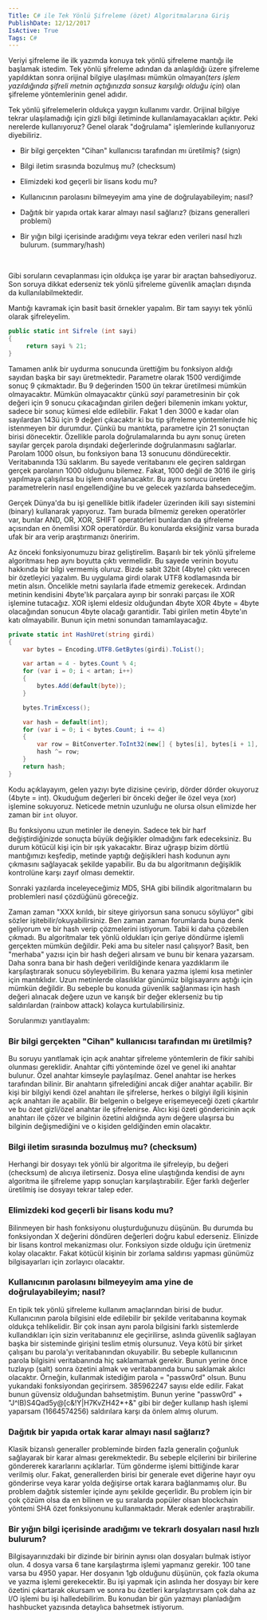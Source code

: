 ```yaml
---
Title: C# ile Tek Yönlü Şifreleme (özet) Algoritmalarına Giriş
PublishDate: 12/12/2017
IsActive: True
Tags: C#
---
```


Veriyi şifreleme ile ilk yazımda konuya tek yönlü şifreleme mantığı ile başlamak istedim. Tek yönlü şifreleme adından da anlaşıldığı üzere şifreleme yapıldıktan sonra orijinal bilgiye ulaşılması mümkün olmayan(_ters işlem yazıldığında şifreli metnin açtığınızda sonsuz karşılığı olduğu için_) olan şifreleme yöntemlerinin genel adıdır.


Tek yönlü şifrelemelerin oldukça yaygın kullanımı vardır. Orijinal bilgiye tekrar ulaşılamadığı için gizli bilgi iletiminde kullanılamayacakları açıktır. Peki nerelerde kullanıyoruz? Genel olarak "doğrulama" işlemlerinde kullanıyoruz diyebiliriz. 

* Bir bilgi gerçekten "Cihan" kullanıcısı tarafından mı üretilmiş? (sign)

* Bilgi iletim sırasında bozulmuş mu? (checksum) 

* Elimizdeki kod geçerli bir lisans kodu mu? 

* Kullanıcının parolasını bilmeyeyim ama yine de doğrulayabileyim; nasıl?

* Dağıtık bir yapıda ortak karar almayı nasıl sağlarız? (bizans generalleri problemi)

* Bir yığın bilgi içerisinde aradığımı veya  tekrar eden verileri  nasıl hızlı bulurum. (summary/hash)

  ​

Gibi soruların cevaplanması için oldukça işe yarar bir araçtan bahsediyoruz. Son soruya dikkat ederseniz tek yönlü şifreleme güvenlik amaçları dışında da kullanılabilmektedir. 

Mantığı kavramak için basit basit örnekler yapalım. Bir tam sayıyı tek yönlü olarak şifreleyelim. 

```csharp
public static int Sifrele (int sayi)
{
	 return sayi % 21;
}
```
Tamamen anlık bir uydurma sonucunda ürettiğim bu fonksiyon aldığı sayıdan başka bir sayı üretmektedir. Parametre olarak 1500 verdiğimde sonuç 9 çıkmaktadır. Bu 9 değerinden 1500 ün tekrar üretilmesi mümkün olmayacaktır. Mümkün olmayacaktır çünkü _sayi_ parametresinin bir çok değeri için 9 sonucu çıkacağından girilen değeri bilemenin imkanı yoktur, sadece bir sonuç kümesi elde edilebilir. Fakat 1 den 3000 e kadar olan sayılardan 143ü için 9 değeri çıkacaktır ki bu tip şifreleme yöntemlerinde hiç istenmeyen bir durumdur. Çünkü bu mantıkta, parametre için 21 sonuçtan birisi dönecektir.   Özellikle parola doğrulamalarında bu aynı sonuç üreten sayılar gerçek parola dışındaki değerlerinde doğrulanmasını sağlarlar. Parolam 1000 olsun, bu fonksiyon bana 13 sonucunu döndürecektir. Veritabanında 13ü saklarım. Bu sayede veritabanını ele geçiren saldırgan gerçek parolanın 1000 olduğunu bilemez. Fakat, 1000 değil de 3016 ile giriş yapılmaya çalışılırsa bu işlem onaylanacaktır. Bu aynı sonucu üreten parametrelerin nasıl engellendiğine bu ve gelecek yazılarda bahsedeceğim.

Gerçek Dünya'da bu işi genellikle bitlik ifadeler üzerinden ikili sayı sistemini (binary) kullanarak yapıyoruz. Tam burada bilmemiz gereken operatörler var, bunlar AND, OR, XOR, SHIFT operatörleri bunlardan da şifreleme açısından en önemlisi XOR operatördür. Bu konularda eksiğiniz varsa burada ufak bir ara verip araştırmanızı öneririm.

Az önceki fonksiyonumuzu biraz geliştirelim. Başarılı bir tek yönlü şifreleme algoritması hep aynı boyutta çıktı vermelidir. Bu sayede verinin boyutu hakkında bir bilgi vermemiş oluruz. Bizde sabit 32bit (4byte) çıktı verecen bir özetleyici yazalım. Bu uygulama girdi olarak UTF8 kodlamasında bir metin alsın. Öncelikle metni sayılarla ifade etmemiz gerekecek. Ardından metinin kendisini 4byte'lık parçalara ayırıp bir sonraki parçası ile XOR işlemine tutacağız. XOR işlemi eldesiz olduğundan 4byte XOR 4byte = 4byte olacağından sonucun 4byte olacağı garantidir. Tabi girilen metin 4byte'ın katı olmayabilir. Bunun için metni sonundan tamamlayacağız.

```csharp
private static int HashUret(string girdi)
{
    var bytes = Encoding.UTF8.GetBytes(girdi).ToList();

    var artan = 4 - bytes.Count % 4;
    for (var i = 0; i < artan; i++)
    {
        bytes.Add(default(byte));
    }

    bytes.TrimExcess();

    var hash = default(int);
    for (var i = 0; i < bytes.Count; i += 4)
    {
        var row = BitConverter.ToInt32(new[] { bytes[i], bytes[i + 1], bytes[i + 2], bytes[i + 3] }, 0);
        hash ^= row;
    }
    return hash;
}

```
Kodu açıklayayım, gelen yazıyı byte dizisine çevirip, dörder dörder okuyoruz (4byte = int). Okuduğum değerleri bir önceki değer ile özel veya (xor) işlemine sokuyoruz. Neticede metnin uzunluğu ne olursa olsun elimizde her zaman bir `int` oluyor.

Bu fonksiyonu uzun metinler ile deneyin. Sadece tek bir harf değiştirdiğinizde sonuçta büyük değişikler olmadığını fark edeceksiniz. Bu durum kötücül kişi için bir ışık yakacaktır. Biraz uğraşıp bizim dörtlü mantığımızı keşfedip, metinde yaptığı değişikleri hash kodunun aynı çıkmasını sağlayacak şekilde yapabilir. Bu da bu algoritmanın değişiklik kontrolüne karşı zayıf olması demektir.

Sonraki yazılarda inceleyeceğimiz MD5, SHA gibi bilindik algoritmaların bu problemleri nasıl çözdüğünü göreceğiz.

Zaman zaman "XXX kırıldı, bir siteye giriyorsun sana sonucu söylüyor" gibi sözler işitebilir/okuyabilirsiniz. Ben zaman zaman forumlarda buna denk geliyorum ve bir hash verip çözmelerini istiyorum. Tabii ki daha çözebilen çıkmadı. Bu algoritmalar tek yönlü oldukları için geriye döndürme işlemli gerçekten mümkün değildir. Peki ama bu siteler nasıl çalışıyor? Basit, ben "merhaba" yazısı için bir hash değeri alırsam ve bunu bir kenara yazarsam. Daha sonra bana bir hash değeri verildiğinde kenara yazdıklarım ile karşılaştırarak sonucu söyleyebilirim. Bu kenara yazma işlemi kısa metinler için mantıklıdır. Uzun metinlerde olasılıklar günümüz bilgisayarını aştığı için mümkün değildir. Bu sebeple bu konuda güvenlik sağlanması için hash değeri alınacak değere uzun ve karışık bir değer eklerseniz bu tip saldırılardan (rainbow attack) kolayca kurtulabilirsiniz.

Sorularımızı  yanıtlayalım:

### Bir bilgi gerçekten "Cihan" kullanıcısı tarafından mı üretilmiş?
Bu soruyu yanıtlamak için açık anahtar şifreleme yöntemlerin de fikir sahibi olunması gereklidir. Anahtar çifti yönteminde özel ve genel iki anahtar bulunur. Özel anahtar kimseyle paylaşılmaz. Genel anahtar ise herkes tarafından bilinir. Bir anahtarın şifrelediğini ancak diğer anahtar açabilir. Bir kişi bir bilgiyi kendi özel anahtarı ile şifrelerse, herkes o bilgiyi ilgili kişinin açık anahtarı ile açabilir. Bir belgenin o belgeye erişemeyeceği özeti çıkartılır ve bu özet gizli/özel anahtar ile şifrelenirse. Alıcı kişi özeti göndericinin açık anahtarı ile çözer ve bilginin özetini aldığında aynı değere ulaşırsa bu bilginin değişmediğini ve o kişiden geldiğinden emin olacaktır.

### Bilgi iletim sırasında bozulmuş mu? (checksum) 
Herhangi bir dosyayı tek yönlü bir algoritma ile şifreleyip, bu değeri (checksum) de alıcıya iletirseniz. Dosya eline ulaştığında kendisi de aynı algoritma ile şifreleme yapıp sonuçları karşılaştırabilir. Eğer farklı değerler üretilmiş ise dosyayı tekrar talep eder.

### Elimizdeki kod geçerli bir lisans kodu mu? 
Bilinmeyen bir hash fonksiyonu oluşturduğunuzu düşünün. Bu durumda bu fonksiyondan X değerini döndüren değerleri doğru kabul ederseniz. Elinizde bir lisans kontrol mekanizması olur. Fonksiyon sizde olduğu için üretmeniz kolay olacaktır. Fakat kötücül kişinin bir zorlama saldırısı yapması günümüz bilgisayarları için zorlayıcı olacaktır. 

### Kullanıcının parolasını bilmeyeyim ama yine de doğrulayabileyim; nasıl?
En tipik tek yönlü şifreleme kullanım amaçlarından birisi de budur. Kullanıcının parola bilgisini elde edilebilir bir şekilde veritabanına koymak oldukça tehlikelidir. Bir çok insan aynı parola bilgisini farklı sistemlerde kullandıkları için sizin veritabanınız ele geçirilirse, aslında güvenlik sağlayan başka bir sisteminde girişini teslim etmiş olursunuz. Veya kötü bir şirket çalışanı bu parola'yı veritabanından okuyabilir. Bu sebeple kullanıcının parola bilgisini veritabanında hiç saklamamak gerekir. Bunun yerine önce tuzlayıp (salt) sonra özetini almak ve veritabanında bunu saklamak akılcı olacaktır.
Örneğin, kullanmak istediğim parola = "passw0rd" olsun. Bunu yukarıdaki fonksiyondan geçirirsem. 385962247 sayısı elde edilir. Fakat bunun güvensiz olduğundan bahsetmiştim. Bunun yerine "passw0rd" + "J^lB)S4Qad5y@[c&!Y|H7KvZH42*+&" gibi bir değer kullanıp hash işlemi yaparsam (1664574256) saldırılara karşı da önlem almış olurum.

### Dağıtık bir yapıda ortak karar almayı nasıl sağlarız?
Klasik bizanslı generaller probleminde birden fazla generalin çoğunluk sağlayarak bir karar alması gerekmektedir. Bu sebeple elçilerini bir birilerine göndererek kararlarını açıklarlar. Tüm gönderme işlemi bittiğinde karar verilmiş olur. Fakat, generallerden birisi bir generale evet diğerine hayır oyu gönderirse veya karar yolda değişirse ortak karara bağlanmamış olur. Bu problem dağıtık sistemler içinde aynı şekilde geçerlidir. Bu problem için bir çok çözüm olsa da en bilinen ve şu sıralarda popüler olsan blockchain yöntemi SHA özet fonksiyonunu kullanmaktadır. Merak edenler araştırabilir.


### Bir yığın bilgi içerisinde aradığımı ve tekrarlı dosyaları nasıl hızlı bulurum?
Bilgisayarınızdaki bir dizinde bir birinin aynısı olan dosyaları bulmak istiyor olun. 4 dosya varsa 6 tane karşılaştırma işlemi yapmanız gerekir. 100 tane varsa bu 4950 yapar. Her dosyanın 1gb olduğunu düşünün, çok fazla okuma ve yazma işlemi gerekecektir. Bu işi yapmak için aslında her dosyayı bir kere özetini çıkartarak okursam ve sonra bu özetleri karşılaştırırsam çok daha az I/O işlemi bu işi halledebilirim. Bu konudan bir gün yazmayı planladığım hashbucket yazısında detaylıca bahsetmek istiyorum.
